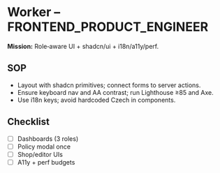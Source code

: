 # Worker – FRONTEND_PRODUCT_ENGINEER

**Mission:** Role‑aware UI + shadcn/ui + i18n/a11y/perf.

## SOP
- Layout with shadcn primitives; connect forms to server actions.
- Ensure keyboard nav and AA contrast; run Lighthouse ≥85 and Axe.
- Use i18n keys; avoid hardcoded Czech in components.

## Checklist
- [ ] Dashboards (3 roles)
- [ ] Policy modal once
- [ ] Shop/editor UIs
- [ ] A11y + perf budgets
